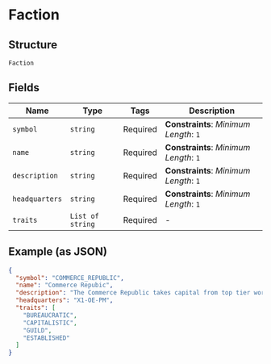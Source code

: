 
# Faction

## Structure

`Faction`

## Fields

| Name | Type | Tags | Description |
|  --- | --- | --- | --- |
| `symbol` | `string` | Required | **Constraints**: *Minimum Length*: `1` |
| `name` | `string` | Required | **Constraints**: *Minimum Length*: `1` |
| `description` | `string` | Required | **Constraints**: *Minimum Length*: `1` |
| `headquarters` | `string` | Required | **Constraints**: *Minimum Length*: `1` |
| `traits` | `List of string` | Required | - |

## Example (as JSON)

```json
{
  "symbol": "COMMERCE_REPUBLIC",
  "name": "Commerce Repubic",
  "description": "The Commerce Republic takes capital from top tier worlds and invests it into new systems with high potential for growth.",
  "headquarters": "X1-OE-PM",
  "traits": [
    "BUREAUCRATIC",
    "CAPITALISTIC",
    "GUILD",
    "ESTABLISHED"
  ]
}
```

